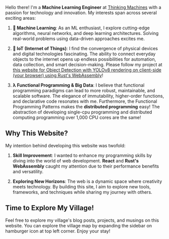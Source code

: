 Hello there! I'm a **Machine Learning Engineer** at [Thinking Machines](https://thinkingmachin.es/) with a passion for technology and innovation. My interests span across several exciting areas:

1. **🤖 Machine Learning**: As an ML enthusiast, I explore cutting-edge algorithms, neural networks, and deep learning architectures. Solving real-world problems using data-driven approaches excites me. 

2. **🦾 IoT (Internet of Things)**: I find the convergence of physical devices and digital technologies fascinating. The ability to connect everyday objects to the internet opens up endless possibilities for automation, data collection, and smart decision-making. Please follow my project at [this website for Object Detection with YOLOv8 rendering on client-side (your browser) using Rust's WebAssembly](https://yolo.crypto-bot-gcp.trade)!

3. **λ Functional Programming & Big Data**: I believe that functional programming paradigms can lead to more robust, maintainable, and scalable software. The elegance of immutability, higher-order functions, and declarative code resonates with me. Furthermore, the Functional Programming Patterns makes the **distributed programming** easy! The abstraction of developing single-cpu programming and distributed computing programming over 1,000 CPU cores are the same!


## Why This Website?

My intention behind developing this website was twofold:

1. **Skill Improvement**: I wanted to enhance my programming skills by diving into the world of web development. **React** and **Rust's WebAssembly** caught my attention due to their performance benefits and versatility.

2. **Exploring New Horizons**: The web is a dynamic space where creativity meets technology. By building this site, I aim to explore new tools, frameworks, and techniques while sharing my journey with others.

## Time to Explore My Village!

Feel free to explore my village's blog posts, projects, and musings on this website. You can explore the village map by expanding the sidebar on hamburger icon at top left corner. Enjoy your stay!